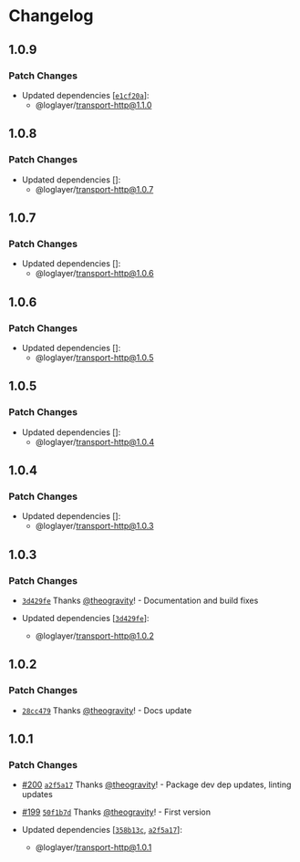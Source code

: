 # Changelog

## 1.0.9

### Patch Changes

- Updated dependencies [[`e1cf20a`](https://github.com/loglayer/loglayer/commit/e1cf20a1bb2535127d1f05d14c337f060c8b399b)]:
  - @loglayer/transport-http@1.1.0

## 1.0.8

### Patch Changes

- Updated dependencies []:
  - @loglayer/transport-http@1.0.7

## 1.0.7

### Patch Changes

- Updated dependencies []:
  - @loglayer/transport-http@1.0.6

## 1.0.6

### Patch Changes

- Updated dependencies []:
  - @loglayer/transport-http@1.0.5

## 1.0.5

### Patch Changes

- Updated dependencies []:
  - @loglayer/transport-http@1.0.4

## 1.0.4

### Patch Changes

- Updated dependencies []:
  - @loglayer/transport-http@1.0.3

## 1.0.3

### Patch Changes

- [`3d429fe`](https://github.com/loglayer/loglayer/commit/3d429fe09817c6c170bf42ac79d3b2d0743277c0) Thanks [@theogravity](https://github.com/theogravity)! - Documentation and build fixes

- Updated dependencies [[`3d429fe`](https://github.com/loglayer/loglayer/commit/3d429fe09817c6c170bf42ac79d3b2d0743277c0)]:
  - @loglayer/transport-http@1.0.2

## 1.0.2

### Patch Changes

- [`28cc479`](https://github.com/loglayer/loglayer/commit/28cc4792b385179c833424b01c025d7d985bb80d) Thanks [@theogravity](https://github.com/theogravity)! - Docs update

## 1.0.1

### Patch Changes

- [#200](https://github.com/loglayer/loglayer/pull/200) [`a2f5a17`](https://github.com/loglayer/loglayer/commit/a2f5a17626279f9545c96796ca181938fe1ed905) Thanks [@theogravity](https://github.com/theogravity)! - Package dev dep updates, linting updates

- [#199](https://github.com/loglayer/loglayer/pull/199) [`50f1b7d`](https://github.com/loglayer/loglayer/commit/50f1b7dfeaaec97e93267cdd577e8bc7b8a82919) Thanks [@theogravity](https://github.com/theogravity)! - First version

- Updated dependencies [[`358b13c`](https://github.com/loglayer/loglayer/commit/358b13c027eda2308ab6e6b269706552606a05bf), [`a2f5a17`](https://github.com/loglayer/loglayer/commit/a2f5a17626279f9545c96796ca181938fe1ed905)]:
  - @loglayer/transport-http@1.0.1
